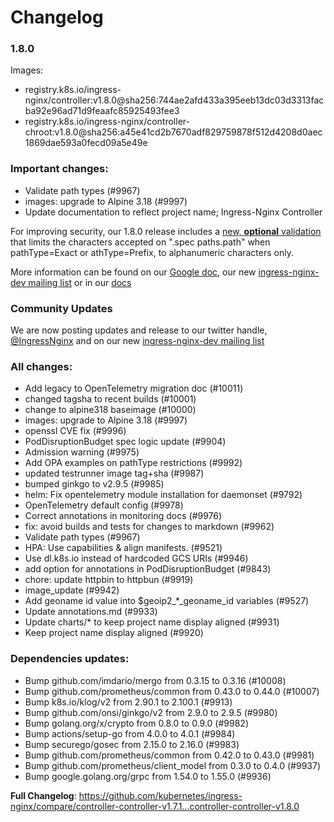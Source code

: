 # Changelog

### 1.8.0

Images:

* registry.k8s.io/ingress-nginx/controller:v1.8.0@sha256:744ae2afd433a395eeb13dc03d3313facba92e96ad71d9feaafc85925493fee3
* registry.k8s.io/ingress-nginx/controller-chroot:v1.8.0@sha256:a45e41cd2b7670adf829759878f512d4208d0aec1869dae593a0fecd09a5e49e

### Important changes:

* Validate path types (#9967)
* images: upgrade to Alpine 3.18 (#9997)
* Update documentation to reflect project name; Ingress-Nginx Controller

For improving security, our 1.8.0 release includes a [new, **optional** validation ](https://kubernetes.github.io/ingress-nginx/user-guide/nginx-configuration/configmap/#strict-validate-path-type) that limits the characters accepted  on ".spec paths.path" when pathType=Exact or athType=Prefix, to alphanumeric characters only.

More information can be found on our [Google doc](https://docs.google.com/document/d/1HPvaEwHRuMSkXYkVIJ-w7IpijKdHfNynm_4N2Akt0CQ/edit?usp=sharing), our new [ingress-nginx-dev mailing list](https://groups.google.com/a/kubernetes.io/g/ingress-nginx-dev/c/ebbBMo-zX-w) or in our [docs](https://kubernetes.github.io/ingress-nginx/user-guide/nginx-configuration/configmap/#strict-validate-path-type)

### Community Updates

We are now posting updates and release to our twitter handle, [@IngressNginx](https://twitter.com/IngressNGINX) and
on our new [ingress-nginx-dev mailing list](https://groups.google.com/a/kubernetes.io/g/ingress-nginx-dev/c/ebbBMo-zX-w)

### All changes:

* Add legacy to OpenTelemetry migration doc (#10011)
* changed tagsha to recent builds (#10001)
* change to alpine318 baseimage (#10000)
* images: upgrade to Alpine 3.18 (#9997)
* openssl CVE fix (#9996)
* PodDisruptionBudget spec logic update (#9904)
* Admission warning (#9975)
* Add OPA examples on pathType restrictions (#9992)
* updated testrunner image tag+sha (#9987)
* bumped ginkgo to v2.9.5 (#9985)
* helm: Fix opentelemetry module installation for daemonset (#9792)
* OpenTelemetry default config (#9978)
* Correct annotations in monitoring docs (#9976)
* fix: avoid builds and tests for changes to markdown (#9962)
* Validate path types (#9967)
* HPA: Use capabilities & align manifests. (#9521)
* Use dl.k8s.io instead of hardcoded GCS URIs (#9946)
* add option for annotations in PodDisruptionBudget (#9843)
* chore: update httpbin to httpbun (#9919)
* image_update (#9942)
* Add geoname id value into $geoip2_*_geoname_id variables (#9527)
* Update annotations.md (#9933)
* Update charts/* to keep project name display aligned (#9931)
* Keep project name display aligned (#9920)

### Dependencies updates:
* Bump github.com/imdario/mergo from 0.3.15 to 0.3.16 (#10008)
* Bump github.com/prometheus/common from 0.43.0 to 0.44.0 (#10007)
* Bump k8s.io/klog/v2 from 2.90.1 to 2.100.1 (#9913)
* Bump github.com/onsi/ginkgo/v2 from 2.9.0 to 2.9.5 (#9980)
* Bump golang.org/x/crypto from 0.8.0 to 0.9.0 (#9982)
* Bump actions/setup-go from 4.0.0 to 4.0.1 (#9984)
* Bump securego/gosec from 2.15.0 to 2.16.0 (#9983)
* Bump github.com/prometheus/common from 0.42.0 to 0.43.0 (#9981)
* Bump github.com/prometheus/client_model from 0.3.0 to 0.4.0 (#9937)
* Bump google.golang.org/grpc from 1.54.0 to 1.55.0 (#9936)

**Full Changelog**: https://github.com/kubernetes/ingress-nginx/compare/controller-controller-v1.7.1...controller-controller-v1.8.0
